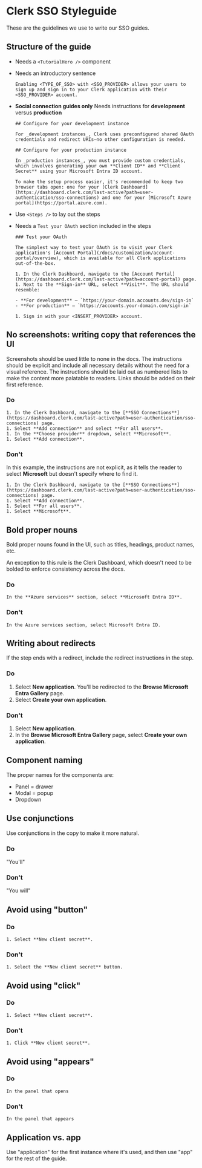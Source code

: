 # Clerk SSO Styleguide

These are the guidelines we use to write our SSO guides.

## Structure of the guide

- Needs a `<TutorialHero />` component
- Needs an introductory sentence

  ```mdx
  Enabling <TYPE_OF_SSO> with <SSO_PROVIDER> allows your users to sign up and sign in to your Clerk application with their <SSO_PROVIDER> account.
  ```

- **Social connection guides only** Needs instructions for **development** versus **production**

  ```mdx
  ## Configure for your development instance

  For _development instances_, Clerk uses preconfigured shared OAuth credentials and redirect URIs—no other configuration is needed.

  ## Configure for your production instance

  In _production instances_, you must provide custom credentials, which involves generating your own **Client ID** and **Client Secret** using your Microsoft Entra ID account.

  To make the setup process easier, it's recommended to keep two browser tabs open: one for your [Clerk Dashboard](https://dashboard.clerk.com/last-active?path=user-authentication/sso-connections) and one for your [Microsoft Azure portal](https://portal.azure.com).
  ```

- Use `<Steps />` to lay out the steps
- Needs a `Test your OAuth` section included in the steps

  ```mdx
  ### Test your OAuth

  The simplest way to test your OAuth is to visit your Clerk application's [Account Portal](/docs/customization/account-portal/overview), which is available for all Clerk applications out-of-the-box.

  1. In the Clerk Dashboard, navigate to the [Account Portal](https://dashboard.clerk.com/last-active?path=account-portal) page.
  1. Next to the **Sign-in** URL, select **Visit**. The URL should resemble:

  - **For development** – `https://your-domain.accounts.dev/sign-in`
  - **For production** – `https://accounts.your-domain.com/sign-in`

  1. Sign in with your <INSERT_PROVIDER> account.
  ```

## No screenshots: writing copy that references the UI

Screenshots should be used little to none in the docs. The instructions should be explicit and include all necessary details without the need for a visual reference. The instructions should be laid out as numbered lists to make the content more palatable to readers. Links should be added on their first reference.

### Do

```mdx
1. In the Clerk Dashboard, navigate to the [**SSO Connections**](https://dashboard.clerk.com/last-active?path=user-authentication/sso-connections) page.
1. Select **Add connection** and select **For all users**.
1. In the **Choose provider** dropdown, select **Microsoft**.
1. Select **Add connection**.
```

### Don't

In this example, the instructions are not explicit, as it tells the reader to select **Microsoft** but doesn't specify where to find it.

```mdx
1. In the Clerk Dashboard, navigate to the [**SSO Connections**](https://dashboard.clerk.com/last-active?path=user-authentication/sso-connections) page.
1. Select **Add connection**.
1. Select **For all users**.
1. Select **Microsoft**.
```

## Bold proper nouns

Bold proper nouns found in the UI, such as titles, headings, product names, etc.

An exception to this rule is the Clerk Dashboard, which doesn't need to be bolded to enforce consistency across the docs.

### Do

```mdx
In the **Azure services** section, select **Microsoft Entra ID**.
```

### Don't

```mdx
In the Azure services section, select Microsoft Entra ID.
```

## Writing about redirects

If the step ends with a redirect, include the redirect instructions in the step.

### Do

1. Select **New application**. You'll be redirected to the **Browse Microsoft Entra Gallery** page.
1. Select **Create your own application**.

### Don't

1. Select **New application**.
1. In the **Browse Microsoft Entra Gallery** page, select **Create your own application**.

## Component naming

The proper names for the components are:

- Panel = drawer
- Modal = popup
- Dropdown

## Use conjunctions

Use conjunctions in the copy to make it more natural.

### Do

"You'll"

### Don't

"You will"

## Avoid using "button"

### Do

```mdx
1. Select **New client secret**.
```

### Don't

```mdx
1. Select the **New client secret** button.
```

## Avoid using "click"

### Do

```mdx
1. Select **New client secret**.
```

### Don't

```mdx
1. Click **New client secret**.
```

## Avoid using "appears"

### Do

```mdx
In the panel that opens
```

### Don't

```mdx
In the panel that appears
```

## Application vs. app

Use "application" for the first instance where it's used, and then use "app" for the rest of the guide.

